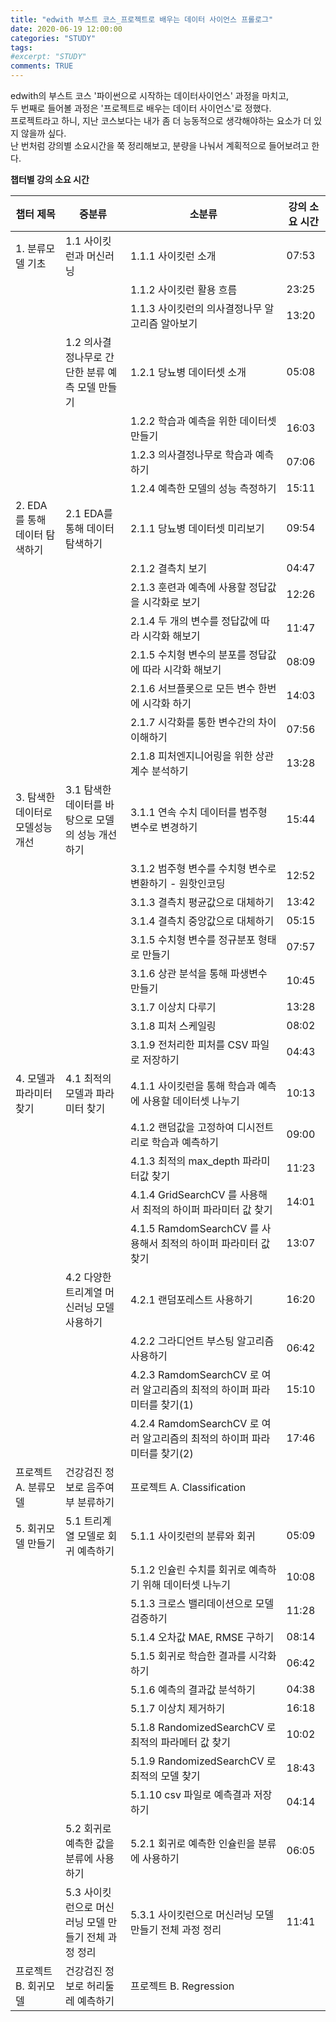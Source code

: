 ```yaml
---
title: "edwith 부스트 코스_프로젝트로 배우는 데이터 사이언스 프롤로그"
date: 2020-06-19 12:00:00
categories: "STUDY"
tags:
#excerpt: "STUDY"
comments: TRUE
---
```


edwith의 부스트 코스 '파이썬으로 시작하는 데이터사이언스' 과정을 마치고,  
두 번째로 들어볼 과정은 '프로젝트로 배우는 데이터 사이언스'로 정했다.  
프로젝트라고 하니, 지난 코스보다는 내가 좀 더 능동적으로 생각해야하는 요소가 더 있지 않을까 싶다.  
난 번처럼 강의별 소요시간을 쭉 정리해보고, 분량을 나눠서 계획적으로 들어보려고 한다.  

**챕터별 강의 소요 시간**  
  
|챕터 제목|중분류|소분류|강의 소요 시간|  
|----|----|----|----|  
|1. 분류모델 기초|1.1 사이킷런과 머신러닝|1.1.1 사이킷런 소개|07:53|
| | |1.1.2 사이킷런 활용 흐름|23:25|
| | |1.1.3 사이킷런의 의사결정나무 알고리즘 알아보기|13:20|
| |1.2 의사결정나무로 간단한 분류 예측 모델 만들기|1.2.1 당뇨병 데이터셋 소개|05:08| 
| | |1.2.2 학습과 예측을 위한 데이터셋 만들기|16:03|
| | |1.2.3 의사결정나무로 학습과 예측하기|07:06|
| | |1.2.4 예측한 모델의 성능 측정하기|15:11|
|2. EDA를 통해 데이터 탐색하기|2.1 EDA를 통해 데이터 탐색하기|2.1.1 당뇨병 데이터셋 미리보기|09:54|
| | |2.1.2 결측치 보기|04:47|
| | |2.1.3 훈련과 예측에 사용할 정답값을 시각화로 보기|12:26|
| | |2.1.4 두 개의 변수를 정답값에 따라 시각화 해보기|11:47|
| | |2.1.5 수치형 변수의 분포를 정답값에 따라 시각화 해보기|08:09|
| | |2.1.6 서브플롯으로 모든 변수 한번에 시각화 하기|14:03|
| | |2.1.7 시각화를 통한 변수간의 차이 이해하기|07:56|
| | |2.1.8 피처엔지니어링을 위한 상관 계수 분석하기|13:28|
|3. 탐색한 데이터로 모델성능 개선|3.1 탐색한 데이터를 바탕으로 모델의 성능 개선하기|3.1.1 연속 수치 데이터를 범주형 변수로 변경하기|15:44|
| | |3.1.2 범주형 변수를 수치형 변수로 변환하기 - 원핫인코딩|12:52|
| | |3.1.3 결측치 평균값으로 대체하기|13:42|
| | |3.1.4 결측치 중앙값으로 대체하기|05:15|
| | |3.1.5 수치형 변수를 정규분포 형태로 만들기|07:57|
| | |3.1.6 상관 분석을 통해 파생변수 만들기|10:45|
| | |3.1.7 이상치 다루기|13:28|
| | |3.1.8 피처 스케일링|08:02|
| | |3.1.9 전처리한 피처를 CSV 파일로 저장하기|04:43|
|4. 모델과 파라미터 찾기|4.1 최적의 모델과 파라미터 찾기|4.1.1 사이킷런을 통해 학습과 예측에 사용할 데이터셋 나누기|10:13|
| | |4.1.2 랜덤값을 고정하여 디시전트리로 학습과 예측하기|09:00|
| | |4.1.3 최적의 max_depth 파라미터값 찾기|11:23
| | |4.1.4 GridSearchCV 를 사용해서 최적의 하이퍼 파라미터 값 찾기|14:01|
| | |4.1.5 RamdomSearchCV 를 사용해서 최적의 하이퍼 파라미터 값 찾기|13:07|
| |4.2 다양한 트리계열 머신러닝 모델 사용하기|4.2.1 랜덤포레스트 사용하기|16:20|
| | |4.2.2 그라디언트 부스팅 알고리즘 사용하기|06:42|
| | |4.2.3 RamdomSearchCV 로 여러 알고리즘의 최적의 하이퍼 파라미터를 찾기(1)|15:10|
| | |4.2.4 RamdomSearchCV 로 여러 알고리즘의 최적의 하이퍼 파라미터를 찾기(2)|17:46|
|프로젝트A. 분류모델|건강검진 정보로 음주여부 분류하기|프로젝트 A. Classification|
|5. 회귀모델 만들기|5.1 트리계열 모델로 회귀 예측하기|5.1.1 사이킷런의 분류와 회귀|05:09|
| | |5.1.2 인슐린 수치를 회귀로 예측하기 위해 데이터셋 나누기|10:08|
| | |5.1.3 크로스 밸리데이션으로 모델 검증하기|11:28|
| | |5.1.4 오차값 MAE, RMSE 구하기|08:14|
| | |5.1.5 회귀로 학습한 결과를 시각화 하기|06:42|
| | |5.1.6 예측의 결과값 분석하기|04:38|
| | |5.1.7 이상치 제거하기|16:18|
| | |5.1.8 RandomizedSearchCV 로 최적의 파라메터 값 찾기|10:02|
| | |5.1.9 RandomizedSearchCV 로 최적의 모델 찾기|18:43|
| | |5.1.10 csv 파일로 예측결과 저장하기|04:14|
| |5.2 회귀로 예측한 값을 분류에 사용하기|5.2.1 회귀로 예측한 인슐린을 분류에 사용하기|06:05|
| |5.3 사이킷런으로 머신러닝 모델 만들기 전체 과정 정리|5.3.1 사이킷런으로 머신러닝 모델 만들기 전체 과정 정리|11:41|
|프로젝트B. 회귀모델|건강검진 정보로 허리둘레 예측하기|프로젝트 B. Regression|
